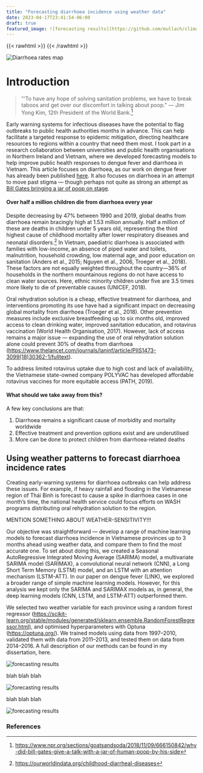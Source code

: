 ```yaml
---
title: "Forecasting diarrhoea incidence using weather data"
date: 2023-04-17T23:41:54-06:00
draft: true
featured_image: ![forecasting results](https://github.com/mullach/climate-sensitive-diseases/blob/main/Figures/pytorch_diarrhoea_pred.png?raw=true)
---
```


<!-- *James Mulhall* &emsp; | &emsp; *April 18th 2023* -->
<!-- *James Mulhall*  -->
<!-- \ -->
<!-- *April 18th 2023* -->

{{< rawhtml >}}
    <style>
        .content {
            margin-top: -3rem}
    </style>
{{< /rawhtml >}}

![Diarrhoea rates map](/images/childhood_deaths_causes.png)

<!-- {{< rawhtml >}}
    <p style="color: #808B96; text-align: center; font-size:90%">
        <i> Figure 1: Childhood deaths from the five most lethal infectious
            diseases worldwide, World, 2019 </i>
    </p>
{{< /rawhtml >}} -->

<!-- ![Diarrhoea rates by province in Vietnam](https://github.com/mullach/climate-sensitive-diseases/blob/main/Figures/diarrhoea_rates_by_province.png?raw=true) -->

# Introduction

> "‘To have any hope of solving sanitation problems, we have to break taboos and get over our discomfort in talking about poop." — Jim Yong Kim, 12th President of the World Bank.[^1]

Early warning systems for infectious diseases have the potential to flag outbreaks to public health authorities months in advance. This can help facilitate a targeted response to epidemic mitigation, directing healthcare resources to regions within a country that need them most. I took part in a research collaboration between universities and public health organisations in Northern Ireland and Vietnam, where we developed forecasting models to help improve public health responses to dengue fever and diarrhoea in Vietnam. This article focuses on diarrhoea, as our work on dengue fever has already been published [here](https://journals.plos.org/plosntds/article?id=10.1371/journal.pntd.0010509). It also focuses on diarrhoea in an attempt to move past stigma — though perhaps not quite as strong an attempt as [Bill Gates bringing a jar of poop on stage](https://www.npr.org/sections/goatsandsoda/2018/11/09/666150842/why-did-bill-gates-give-a-talk-with-a-jar-of-human-poop-by-his-side).

#### Over half a million children die from diarrhoea every year

Despite decreasing by 47% between 1990 and 2019, global deaths from diarrhoea remain bracingly high at 1.53 million annually. Half a million of these are deaths in children under 5 years old, representing the third highest cause of childhood mortality after lower respiratory diseases and neonatal disorders.[^2] In Vietnam, paediatric diarrhoea is associated with families with low-income, an absence of piped water and toilets, malnutrition, household crowding, low maternal age, and poor education on sanitation (Anders et al., 2015; Nguyen et al., 2006, Troeger et al., 2018). These factors are not equally weighted throughout the country—36% of households in the northern mountainous regions do not have access to clean water sources. Here, ethnic minority children under five are 3.5 times more likely to die of preventable causes (UNICEF, 2018). 

Oral rehydration solution is a cheap, effective treatment for diarrhoea, and interventions promoting its use have had a significant impact on decreasing global mortality from diarrhoea (Troeger et al., 2018). Other prevention measures include exclusive breastfeeding up to six months old, improved access to clean drinking water, improved sanitation education, and rotavirus vaccination (World Health Organisation, 2017). However, lack of access remains a major issue — expanding the use of oral rehydration solution alone could prevent 30% of deaths from diarrhoea (https://www.thelancet.com/journals/laninf/article/PIIS1473-3099(18)30362-1/fulltext). 

To address limited rotavirus uptake due to high cost and lack of availability, the Vietnamese state-owned company POLYVAC has developed affordable rotavirus vaccines for more equitable access (PATH, 2019).


#### What should we take away from this?

A few key conclusions are that:
 1. Diarrhoea remains a significant cause of morbidity and mortality worldwide
 2. Effective treatment and prevention options exist and are underutilised
 3. More can be done to protect children from diarrhoea-related deaths


## Using weather patterns to forecast diarrhoea incidence rates

Creating early-warning systems for diarrhoea outbreaks can help address these issues. For example, if heavy rainfall and flooding in the Vietnamese region of Thái Bình is forecast to cause a spike in diarrhoea cases in one month’s time, the national health service could focus efforts on WASH programs distributing oral rehydration solution to the region. 

MENTION SOMETHING ABOUT WEATHER-SENSITIVITY!!!

Our objective was straightforward — develop a range of machine learning models to forecast diarrhoea incidence in Vietnamese provinces up to 3 months ahead using weather data, and compare them to find the most accurate one. To set about doing this, we created a Seasonal AutoRegressive Integrated Moving Average (SARIMA) model, a multivariate SARIMA model (SARIMAX), a convolutional neural network (CNN), a Long Short Term Memory (LSTM) model, and an LSTM with an attention mechanism (LSTM-ATT). In our paper on dengue fever (LINK), we explored a broader range of simple machine learning models. However, for this analysis we kept only the SARIMA and SARIMAX models as, in general, the deep learning models (CNN, LSTM, and LSTM-ATT) outperformed them.

We selected two weather variable for each province using a random forest regressor (https://scikit-learn.org/stable/modules/generated/sklearn.ensemble.RandomForestRegressor.html), and optimised hyperparameters with Optuna (https://optuna.org/). We trained models using data from 1997–2010, validated them with data from 2011–2013, and tested them on data from 2014–2016. A full description of our methods can be found in my dissertation, here.

![forecasting results](/images/deep_diarrhoea_predictions.png)

blah blah blah

![forecasting results](/images/diarrhoea-multi-month-errors.png)

blah blah blah

![forecasting results](/images/df_model_rankings_cropped.png)


### References

[^1]: https://www.npr.org/sections/goatsandsoda/2018/11/09/666150842/why-did-bill-gates-give-a-talk-with-a-jar-of-human-poop-by-his-side
[^2]: https://ourworldindata.org/childhood-diarrheal-diseases